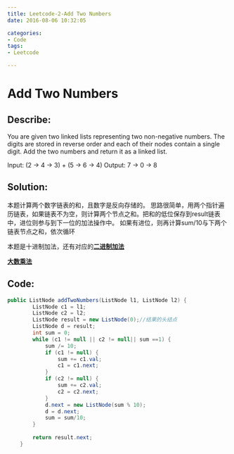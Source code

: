 ```yaml
---
title: Leetcode-2-Add Two Numbers
date: 2016-08-06 10:32:05

categories: 
- Code
tags:
- Leetcode

---
```



# Add Two Numbers
 
## Describe: 

You are given two linked lists representing two non-negative numbers. The digits are stored in reverse order and each of their nodes contain a single digit. Add the two numbers and return it as a linked list.

Input: (2 -> 4 -> 3) + (5 -> 6 -> 4)
Output: 7 -> 0 -> 8


## Solution:

本题计算两个数字链表的和，且数字是反向存储的。
思路很简单，用两个指针遍历链表，如果链表不为空，则计算两个节点之和。把和的低位保存到result链表中，进位则参与到下一位的加法操作中。
如果有进位，则再计算sum/10与下两个链表节点之和，依次循环
 
本题是十进制加法，还有对应的[**二进制加法**](http://zyy1314.com/2016/08/06/leetcode67/)

[**大数乘法**](http://zyy1314.com/2016/08/07/leetcode43/)




## Code:
```java
public ListNode addTwoNumbers(ListNode l1, ListNode l2) {
        ListNode c1 = l1;
        ListNode c2 = l2;
        ListNode result = new ListNode(0);//结果的头结点
        ListNode d = result;
        int sum = 0;
        while (c1 != null || c2 != null|| sum ==1) {
            sum /= 10;
            if (c1 != null) {
                sum += c1.val;
                c1 = c1.next;
            }
            if (c2 != null) {
                sum += c2.val;
                c2 = c2.next;
            }
            d.next = new ListNode(sum % 10);
            d = d.next;
            sum = sum/10;
        }
      
        return result.next;
    }
```